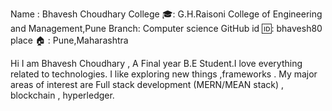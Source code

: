Name : Bhavesh Choudhary
College 🎓: G.H.Raisoni College of Engineering and Management,Pune
Branch: Computer science 
GitHub id 🆔: bhavesh80
place 🏠 : Pune,Maharashtra

Hi I am Bhavesh Choudhary , A Final year B.E Student.I love everything related to technologies. I like exploring new things ,frameworks .
My major areas of interest are  Full stack development (MERN/MEAN stack) , blockchain , hyperledger.
